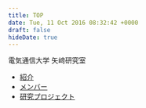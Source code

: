 ```yaml
---
title: TOP
date: Tue, 11 Oct 2016 08:32:42 +0000
draft: false
hideDate: true
---
```


電気通信大学 矢﨑研究室

- [紹介](/)
- [メンバー](/members/)
- [研究プロジェクト](/projects)

